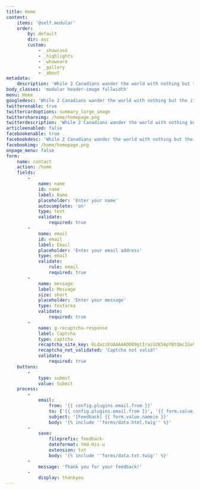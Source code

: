 ```yaml
---
title: Home
content:
    items: '@self.modular'
    order:
        by: default
        dir: asc
        custom:
            - _showcase
            - _highlights
            - _whoweare
            - _gallery
            - _about
metadata:
    description: 'While 2 Canadians wander the world with nothing but the items in their backpacks, this will tell their story.'
body_classes: 'modular header-image fullwidth'
menu: Home
googledesc: 'While 2 Canadians wander the world with nothing but the items in their backpacks, this will tell their story.'
twitterenable: true
twittercardoptions: summary_large_image
twittershareimg: /home/homepage.png
twitterdescription: 'While 2 Canadians wander the world with nothing but the items in their backpacks, this will tell their story.'
articleenabled: false
facebookenable: true
facebookdesc: 'While 2 Canadians wander the world with nothing but the items in their backpacks, this will tell their story.'
facebookimg: /home/homepage.png
onpage_menu: false
form:
    name: contact
    action: /home
    fields:
        -
            name: name
            id: name
            label: Name
            placeholder: 'Enter your name'
            autocomplete: 'on'
            type: text
            validate:
                required: true
        -
            name: email
            id: email
            label: Email
            placeholder: 'Enter your email address'
            type: email
            validate:
                rule: email
                required: true
        -
            name: message
            label: Message
            size: short
            placeholder: 'Enter your message'
            type: textarea
            validate:
                required: true
        -
            name: g-recaptcha-response
            label: Captcha
            type: captcha
            recaptcha_site_key: 6LdazzEUAAAAAOO09gtIraiU2K5ApYBtQmcIGoV8
            recaptcha_not_validated: 'Captcha not valid!'
            validate:
                required: true
    buttons:
        -
            type: submit
            value: Submit
    process:
        -
            email:
                from: '{{ config.plugins.email.from }}'
                to: ['{{ config.plugins.email.from }}', '{{ form.value.email }}']
                subject: '[Feedback] {{ form.value.name|e }}'
                body: '{% include ''forms/data.html.twig'' %}'
        -
            save:
                fileprefix: feedback-
                dateformat: Ymd-His-u
                extension: txt
                body: '{% include ''forms/data.txt.twig'' %}'
        -
            message: 'Thank you for your feedback!'
        -
            display: thankyou
---
```


